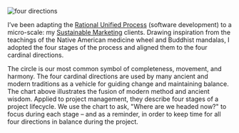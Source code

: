 
![four directions](http://www.ivanenviroman.com.s3-website-us-east-1.amazonaws.com/images/Four_Directions_Project_Management.gif)

I’ve been adapting the [Rational Unified Process](http://en.wikipedia.org/wiki/Rational_Unified_Process) (software development) to a micro-scale: my [Sustainable Marketing](http://www.sustainablemarketing.com) clients. Drawing inspiration from the teachings of the Native American medicine wheel and Buddhist mandalas, I adopted the four stages of the process and aligned them to the four cardinal directions.

The circle is our most common symbol of completeness, movement, and harmony. The four cardinal directions are used by many ancient and modern traditions as a vehicle for guiding change and maintaining balance. The chart above illustrates the fusion of modern method and ancient wisdom. Applied to project management, they describe four stages of a project lifecycle. We use the chart to ask, "Where are we headed now?" to focus during each stage – and as a reminder, in order to keep time for all four directions in balance during the project.
